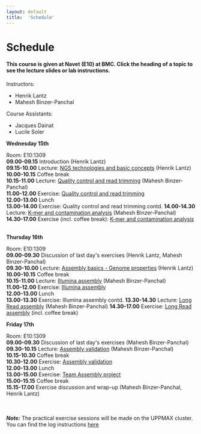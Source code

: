```yaml
---
layout: default
title:  'Schedule'
---
```


# Schedule

#### This course is given at Navet (E10) at BMC. Click the heading of a topic to see the lecture slides or lab instructions.

Instructors:
* Henrik Lantz
* Mahesh Binzer-Panchal

Course Assistants:
* Jacques Dainat
* Lucile Soler

**Wednesday 15th**

Room: E10:1309  
**09.00-09.15** Introduction (Henrik Lantz)  
**09.15-10.00** Lecture: [NGS technologies and basic concepts](files/Sequence_technologies_2016.ppt) (Henrik Lantz)  
**10.00-10.15** Coffee break  
**10.15-11.00** Lecture: [Quality control and read trimming](lectures/Sequence_Quality_Assessment.pdf) (Mahesh Binzer-Panchal)  
**11.00-12.00** Exercise: [Quality control and read trimming](exercises/Exercise_Data_Quality_Assessment.md)  
**12.00-13.00** Lunch  
**13.00-14.00** Exercise: Quality control and read trimming contd.
**14.00-14.30** Lecture: [K-mer and contamination analysis](lectures/K-mer_Contaminant_Analysis.pdf) (Mahesh Binzer-Panchal)  
**14.30-17.00** Exercise (incl. coffee break): [K-mer and contamination analysis](exercises/Exercise_K-mer_and_Contamination_Analysis.md)   

**Thursday 16th**

Room: E10:1309  
**09.00-09.30** Discussion of last day's exercises (Henrik Lantz, Mahesh Binzer-Panchal)  
**09.30-10.00** Lecture: [Assembly basics - Genome properties](files/Genome_properties_2016.ppt) (Henrik Lantz)  
**10.00-10.15** Coffee break  
**10.15-11.00** Lecture: [Illumina assembly](lectures/Illumina_Assembly.pdf) (Mahesh Binzer-Panchal)  
**11.00-12.00** Exercise: [Illumina assembly](exercises/Exercise_Illumina_Assembly.md)  
**12.00-13.00** Lunch  
**13.00-13.30** Exercise: Illumina assembly contd. 
**13.30-14.30** Lecture: [Long Read assembly](lectures/Long_read_Assembly.pdf) (Mahesh Binzer-Panchal)
**14.30-17.00** Exercise: [Long Read assembly](exercises/Exercise_Long_Read_Assembly.md) (incl. coffee break)

**Friday 17th**

Room: E10:1309  
**09.00-09.30** Discussion of last day's exercises (Mahesh Binzer-Panchal)  
**09.30-10.15** Lecture: [Assembly validation](lectures/Assembly_Validation.pdf) (Mahesh Binzer-Panchal)  
**10.15-10.30** Coffee break  
**10.30-12.00** Exercise: [Assembly validation](exercises/Exercise_Assembly_Validation.md)  
**12.00-13.00** Lunch  
**13.00-15.00** Exercise: [Team Assembly project](exercises/Exercise_Diatom_assembly_project.md)  
**15.00-15.15** Coffee break  
**15.15-17.00** Exercise discussion and wrap-up (Mahesh Binzer-Panchal, Henrik Lantz)  
<br/>
<br/>

***Note:***
The practical exercise sessions will be made on the UPPMAX cluster. You can find the log instructions [here](login_instructions)
